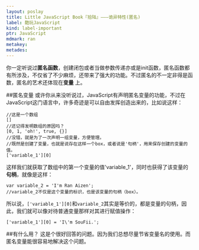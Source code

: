 ```yaml
---
layout: poslay
title: Little JavaScript Book『拾陆』———诡异特性(匿名)
label: 酷玩JavaScript
kind: label-important
ptr: JavaScript
mdmark: ran
metakey: 
metades:
---
```


你一定听说过**匿名函数**，创建闭包或者当做参数传递亦或是init函数，匿名函数都有所涉及，不仅省了不少麻烦，还带来了强大的功能。不过匿名的不一定非得是函数，匿名的艺术还体现在**变量** 上。

##匿名变量
或许你从来没听说过，JavaScript有声明匿名变量的功能，不过在JavaScript这门语言中，许多奇迹是可以自由发挥创造出来的，比如说这样：

    //这是一个数组
    []
    //还记得发明数组的原因吗？
    [0, 1, 'oh!', true, {}]
    //没错，就是为了一次声明一组变量，方便管理。
    //既然是创建了变量，也就是说存在这样一个box，或者说是'句柄'，用来保存创建的变量的值。
    ['variable_1'][0]
    
这样我们就获取了数组中的第一个变量的值'variable_1'，同时也获得了该变量的**句柄**，就像是这样：

    var variable_2 = 'I'm Ran Aizen';
    //variable_2不仅是这个变量的标识，也是该变量的句柄（box）。
    
所以说，`['variable_1'][0]`和`variable_2`其实是等价的，都是变量的句柄，因此，我们就可以像对待普通变量那样对其进行赋值操作：

    ['variable_1'][0] = 'I\'m SouFii.';
    
##有什么用？
这是个很好回答的问题。因为我们总想尽量节省变量名的使用。而匿名变量能很容易地解决这个问题。
